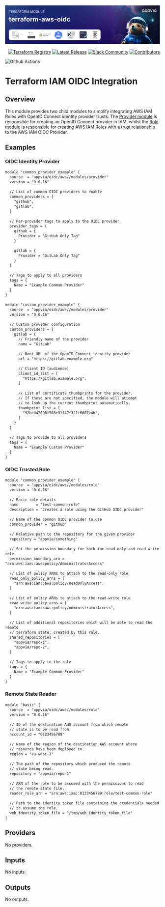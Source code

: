 <!-- markdownlint-disable -->
<a href="https://www.appvia.io/"><img src="https://github.com/appvia/terraform-aws-oidc/blob/main/appvia_banner.jpg?raw=true" alt="Appvia Banner"/></a><br/><p align="right"> <a href="https://registry.terraform.io/modules/appvia/oidc/aws/latest"><img src="https://img.shields.io/static/v1?label=APPVIA&message=Terraform%20Registry&color=191970&style=for-the-badge" alt="Terraform Registry"/></a></a> <a href="https://github.com/appvia/terraform-aws-oidc/releases/latest"><img src="https://img.shields.io/github/release/appvia/terraform-aws-oidc.svg?style=for-the-badge&color=006400" alt="Latest Release"/></a> <a href="https://appvia-community.slack.com/join/shared_invite/zt-1s7i7xy85-T155drryqU56emm09ojMVA#/shared-invite/email"><img src="https://img.shields.io/badge/Slack-Join%20Community-purple?style=for-the-badge&logo=slack" alt="Slack Community"/></a> <a href="https://github.com/appvia/terraform-aws-oidc/graphs/contributors"><img src="https://img.shields.io/github/contributors/appvia/terraform-aws-oidc.svg?style=for-the-badge&color=FF8C00" alt="Contributors"/></a>

<!-- markdownlint-restore -->
<!--
  ***** CAUTION: DO NOT EDIT ABOVE THIS LINE ******
-->

![Github Actions](https://github.com/appvia/terraform-aws-oidc/actions/workflows/terraform.yml/badge.svg)

# Terraform IAM OIDC Integration

## Overview

This module provides two child modules to simplify integrating AWS IAM Roles with OpenID Connect identity provider trusts.
The [Provider module](modules/provider) is responsible for creating an OpenID Connect provider in IAM, whilst the [Role module](modules/role)
is responsible for creating AWS IAM Roles with a trust relationship to the AWS IAM OIDC Provider.

## Examples

### OIDC Identity Provider

```hcl
module "common_provider_example" {
  source  = "appvia/oidc/aws//modules/provider"
  version = "0.0.16"

  // List of common OIDC providers to enable
  common_providers = [
    "github",
    "gitlab",
  ]

  // Per-provider tags to apply to the OIDC provider
  provider_tags = {
    github = {
      Provider = "GitHub Only Tag"
    }

    gitlab = {
      Provider = "GitLab Only Tag"
    }
  }

  // Tags to apply to all providers
  tags = {
    Name = "Example Common Provider"
  }
}

module "custom_provider_example" {
  source  = "appvia/oidc/aws//modules/provider"
  version = "0.0.16"

  // Custom provider configuration
  custom_providers = {
    gitlab = {
      // Friendly name of the provider
      name = "GitLab"

      // Root URL of the OpenID Connect identity provider
      url = "https://gitlab.example.org"

      // Client ID (audience)
      client_id_list = [
        "https://gitlab.example.org",
      ]

      // List of certificate thumbprints for the provider.
      // If these are not specified, the module will attempt
      // to look up the current thumbprint automatically.
      thumbprint_list = [
        "92bed42098f508e91f47f321f6607e4b",
      ]
    }
  }

  // Tags to provide to all providers
  tags = {
    Name = "Example Custom Provider"
  }
}
```

### OIDC Trusted Role

```hcl
module "common_provider_example" {
  source  = "appvia/oidc/aws//modules/role"
  version = "0.0.16"

  // Basic role details
  name        = "test-common-role"
  description = "Creates a role using the GitHub OIDC provider"

  // Name of the common OIDC provider to use
  common_provider = "github"

  // Relative path to the repository for the given provider
  repository = "appvia/something"

  // Set the permission boundary for both the read-only and read-write role
  permission_boundary_arn = "arn:aws:iam::aws:policy/AdministratorAccess"

  // List of policy ARNs to attach to the read-only role
  read_only_policy_arns = [
    "arn:aws:iam::aws:policy/ReadOnlyAccess",
  ]

  // List of policy ARNs to attach to the read-write role
  read_write_policy_arns = [
    "arn:aws:iam::aws:policy/AdministratorAccess",
  ]

  // List of additional repositories which will be able to read the remote
  // terraform state, created by this role.
  shared_repositories = [
    "appvia/repo-1",
    "appvia/repo-2",
  ]

  // Tags to apply to the role
  tags = {
    Name = "Example Common Provider"
  }
}
```

### Remote State Reader

```hcl
module "basic" {
  source  = "appvia/oidc/aws//modules/role"
  version = "0.0.16"

  // ID of the destination AWS account from which remote
  // state is to be read from.
  account_id = "0123456789"

  // Name of the region of the destination AWS account where
  // resource have been deployed to.
  region = "eu-west-2"

  // The path of the repository which produced the remote
  // state being read.
  repository = "appvia/repo-1"

  // ARN of the role to be assumed with the permissions to read
  // the remote state file.
  reader_role_arn = "arn:aws:iam::0123456789:role/test-common-role"

  // Path to the identity token file containing the credentials needed
  // to assume the role.
  web_identity_token_file = "/tmp/web_identity_token_file"
}
```

<!-- BEGIN_TF_DOCS -->
## Providers

No providers.

## Inputs

No inputs.

## Outputs

No outputs.
<!-- END_TF_DOCS -->
